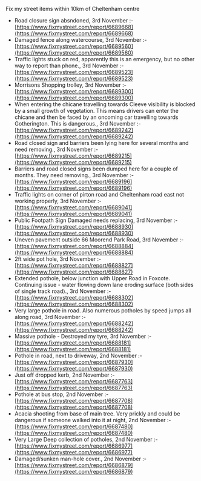 Fix my street items within 10km of Cheltenham centre

<!-- fix_marker starts -->

- Road closure sign absndoned, 3rd November :- [https://www.fixmystreet.com/report/6689668](https://www.fixmystreet.com/report/6689668)
- Damaged fence along watercourse, 3rd November :- [https://www.fixmystreet.com/report/6689560](https://www.fixmystreet.com/report/6689560)
- Traffic lights stuck on red, apparently this is an emergency, but no other way to report than phone., 3rd November :- [https://www.fixmystreet.com/report/6689523](https://www.fixmystreet.com/report/6689523)
- Morrisons Shopping trolley, 3rd November :- [https://www.fixmystreet.com/report/6689300](https://www.fixmystreet.com/report/6689300)
- When entering the chicane travelling towards Cleeve visibility is blocked by a small growth of vegetation. This means drivers can enter the chicane and then be faced by an oncoming car travelling towards Gotherington. This is dangerous., 3rd November :- [https://www.fixmystreet.com/report/6689242](https://www.fixmystreet.com/report/6689242)
- Road closed sign and barriers been lying here for several months and need removing., 3rd November :- [https://www.fixmystreet.com/report/6689215](https://www.fixmystreet.com/report/6689215)
- Barriers and road closed signs been dumped here for a couple of months. They need removing., 3rd November :- [https://www.fixmystreet.com/report/6689196](https://www.fixmystreet.com/report/6689196)
- Traffic lights on corner of pirton road and Cheltenham road east not working properly, 3rd November :- [https://www.fixmystreet.com/report/6689041](https://www.fixmystreet.com/report/6689041)
- Public Footpath Sign Damaged needs replacing, 3rd November :- [https://www.fixmystreet.com/report/6688930](https://www.fixmystreet.com/report/6688930)
- Uneven pavement outside 66 Moorend Park Road, 3rd November :- [https://www.fixmystreet.com/report/6688884](https://www.fixmystreet.com/report/6688884)
- 2ft wide pot hole, 3rd November :- [https://www.fixmystreet.com/report/6688827](https://www.fixmystreet.com/report/6688827)
- Extended pothole, below junction with Upper Road in Foxcote. Continuing issue - water flowing down lane eroding surface (both sides of single track road)., 3rd November :- [https://www.fixmystreet.com/report/6688302](https://www.fixmystreet.com/report/6688302)
- Very large pothole in road. Also numerous potholes by speed jumps all along road, 3rd November :- [https://www.fixmystreet.com/report/6688242](https://www.fixmystreet.com/report/6688242)
- Massive pothole - Destroyed my tyre, 3rd November :- [https://www.fixmystreet.com/report/6688181](https://www.fixmystreet.com/report/6688181)
- Pothole in road, next to driveway, 2nd November :- [https://www.fixmystreet.com/report/6687930](https://www.fixmystreet.com/report/6687930)
- Just off dropped kerb, 2nd November :- [https://www.fixmystreet.com/report/6687763](https://www.fixmystreet.com/report/6687763)
- Pothole at bus stop, 2nd November :- [https://www.fixmystreet.com/report/6687708](https://www.fixmystreet.com/report/6687708)
- Acacia shooting from base of main tree. Very prickly and could be dangerous if someone walked into it at night, 2nd November :- [https://www.fixmystreet.com/report/6687480](https://www.fixmystreet.com/report/6687480)
- Very Large Deep collection of potholes, 2nd November :- [https://www.fixmystreet.com/report/6686977](https://www.fixmystreet.com/report/6686977)
- Damaged/sunken man-hole cover., 2nd November :- [https://www.fixmystreet.com/report/6686879](https://www.fixmystreet.com/report/6686879)

<!-- fix_marker ends -->